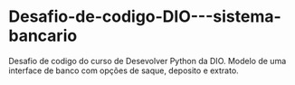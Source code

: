 # Desafio-de-codigo-DIO---sistema-bancario
Desafio de codigo do curso de Desevolver Python da DIO. Modelo de uma interface de banco com opções de saque, deposito e extrato.
